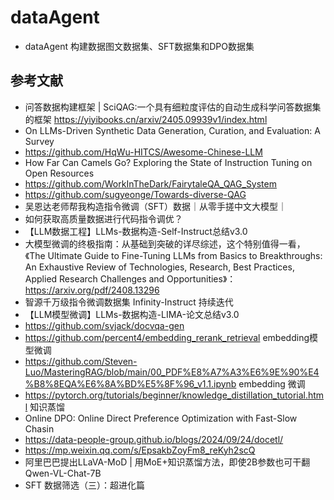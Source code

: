 # dataAgent
* dataAgent 构建数据图文数据集、SFT数据集和DPO数据集

## 参考文献
* 问答数据构建框架 | SciQAG:一个具有细粒度评估的自动生成科学问答数据集的框架 https://yiyibooks.cn/arxiv/2405.09939v1/index.html
* On LLMs-Driven Synthetic Data Generation, Curation, and Evaluation: A Survey
* https://github.com/HqWu-HITCS/Awesome-Chinese-LLM
* How Far Can Camels Go? Exploring the State of Instruction Tuning on Open Resources
* https://github.com/WorkInTheDark/FairytaleQA_QAG_System
* https://github.com/sugyeonge/Towards-diverse-QAG
* 吴恩达老师帮我构造指令微调（SFT）数据｜从零手搓中文大模型｜
* 如何获取高质量数据进行代码指令调优？
* 【LLM数据工程】LLMs-数据构造-Self-Instruct总结v3.0
* 大模型微调的终极指南：从基础到突破的详尽综述，这个特别值得一看，《The Ultimate Guide to Fine-Tuning LLMs from Basics to Breakthroughs: An Exhaustive Review of Technologies, Research, Best Practices, Applied Research Challenges and Opportunities》：https://arxiv.org/pdf/2408.13296
* 智源千万级指令微调数据集 Infinity-Instruct 持续迭代
* 【LLM模型微调】LLMs-数据构造-LIMA-论文总结v3.0
* https://github.com/svjack/docvqa-gen
* https://github.com/percent4/embedding_rerank_retrieval embedding模型微调
* https://github.com/Steven-Luo/MasteringRAG/blob/main/00_PDF%E8%A7%A3%E6%9E%90%E4%B8%8EQA%E6%8A%BD%E5%8F%96_v1.1.ipynb embedding 微调
* https://pytorch.org/tutorials/beginner/knowledge_distillation_tutorial.html 知识蒸馏
* Online DPO: Online Direct Preference Optimization with Fast-Slow Chasin
* https://data-people-group.github.io/blogs/2024/09/24/docetl/
* https://mp.weixin.qq.com/s/EpsakbZoyFm8_reKyh2scQ
* 阿里巴巴提出LLaVA-MoD | 用MoE+知识蒸馏方法，即使2B参数也可干翻Qwen-VL-Chat-7B
* SFT 数据筛选（三）：超进化篇

